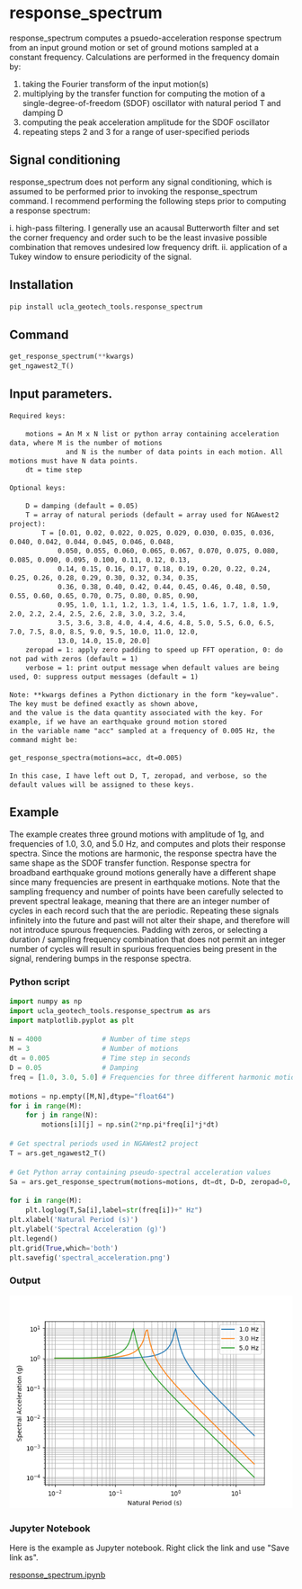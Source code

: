 # response_spectrum

response_spectrum computes a psuedo-acceleration response spectrum from an input ground motion or set of 
ground motions sampled at a constant frequency. Calculations are performed in the frequency domain by:

1. taking the Fourier transform of the input motion(s)
2. multiplying by the transfer function for computing the motion of a single-degree-of-freedom (SDOF) 
   oscillator with natural period T and damping D
4. computing the peak acceleration amplitude for the SDOF oscillator
5. repeating steps 2 and 3 for a range of user-specified periods

## Signal conditioning

response_spectrum does not perform any signal conditioning, which is assumed to be performed prior to invoking
the response_spectrum command. I recommend performing the following steps prior to computing a response spectrum:

i. high-pass filtering. I generally use an acausal Butterworth filter and set the corner frequency and order
such to be the least invasive possible combination that removes undesired low frequency drift.
ii. application of a Tukey window to ensure periodicity of the signal.

## Installation  
```python
pip install ucla_geotech_tools.response_spectrum
```

## Command
```python
get_response_spectrum(**kwargs)
get_ngawest2_T()
```

## Input parameters.
```
Required keys:
    
    motions = An M x N list or python array containing acceleration data, where M is the number of motions 
              and N is the number of data points in each motion. All motions must have N data points.
    dt = time step
        
Optional keys:
    
    D = damping (default = 0.05)
    T = array of natural periods (default = array used for NGAwest2 project): 
        T = [0.01, 0.02, 0.022, 0.025, 0.029, 0.030, 0.035, 0.036, 0.040, 0.042, 0.044, 0.045, 0.046, 0.048, 
            0.050, 0.055, 0.060, 0.065, 0.067, 0.070, 0.075, 0.080, 0.085, 0.090, 0.095, 0.100, 0.11, 0.12, 0.13, 
            0.14, 0.15, 0.16, 0.17, 0.18, 0.19, 0.20, 0.22, 0.24, 0.25, 0.26, 0.28, 0.29, 0.30, 0.32, 0.34, 0.35, 
            0.36, 0.38, 0.40, 0.42, 0.44, 0.45, 0.46, 0.48, 0.50, 0.55, 0.60, 0.65, 0.70, 0.75, 0.80, 0.85, 0.90, 
            0.95, 1.0, 1.1, 1.2, 1.3, 1.4, 1.5, 1.6, 1.7, 1.8, 1.9, 2.0, 2.2, 2.4, 2.5, 2.6, 2.8, 3.0, 3.2, 3.4, 
            3.5, 3.6, 3.8, 4.0, 4.4, 4.6, 4.8, 5.0, 5.5, 6.0, 6.5, 7.0, 7.5, 8.0, 8.5, 9.0, 9.5, 10.0, 11.0, 12.0, 
            13.0, 14.0, 15.0, 20.0]
    zeropad = 1: apply zero padding to speed up FFT operation, 0: do not pad with zeros (default = 1)
    verbose = 1: print output message when default values are being used, 0: suppress output messages (default = 1)
        
Note: **kwargs defines a Python dictionary in the form "key=value". The key must be defined exactly as shown above, 
and the value is the data quantity associated with the key. For example, if we have an earthquake ground motion stored 
in the variable name "acc" sampled at a frequency of 0.005 Hz, the command might be:

get_response_spectra(motions=acc, dt=0.005)

In this case, I have left out D, T, zeropad, and verbose, so the default values will be assigned to these keys.
```

## Example
The example creates three ground motions with amplitude of 1g, and frequencies of 1.0, 3.0, and 5.0 Hz, and computes and plots 
their response spectra. Since the motions are harmonic, the response spectra have the same shape as the SDOF transfer function. 
Response spectra for broadband earthquake ground motions generally have a different shape since many frequencies are present in 
earthquake motions. Note that the sampling frequency and number of points have been carefully selected to prevent spectral leakage, 
meaning that there are an integer number of cycles in each record such that the are periodic. Repeating these signals infinitely 
into the future and past will not alter their shape, and therefore will not introduce spurous frequencies. Padding with zeros, or 
selecting a duration / sampling frequency combination that does not permit an integer number of cycles will result in spurious 
frequencies being present in the signal, rendering bumps in the response spectra.

### Python script
```python
import numpy as np
import ucla_geotech_tools.response_spectrum as ars
import matplotlib.pyplot as plt

N = 4000               # Number of time steps
M = 3                  # Number of motions
dt = 0.005             # Time step in seconds
D = 0.05               # Damping
freq = [1.0, 3.0, 5.0] # Frequencies for three different harmonic motions

motions = np.empty([M,N],dtype="float64")
for i in range(M):
    for j in range(N):
        motions[i][j] = np.sin(2*np.pi*freq[i]*j*dt)

# Get spectral periods used in NGAWest2 project
T = ars.get_ngawest2_T()

# Get Python array containing pseudo-spectral acceleration values
Sa = ars.get_response_spectrum(motions=motions, dt=dt, D=D, zeropad=0, verbose=0)

for i in range(M):
    plt.loglog(T,Sa[i],label=str(freq[i])+" Hz")
plt.xlabel('Natural Period (s)')
plt.ylabel('Spectral Acceleration (g)')
plt.legend()
plt.grid(True,which='both')
plt.savefig('spectral_acceleration.png')
```

### Output
![](../docs/spectral_acceleration.png)

### Jupyter Notebook
Here is the example as Jupyter notebook.  Right click the link and use "Save link as".

[response_spectrum.ipynb](https://github.com/sjbrandenberg/ucla_geotech_tools/raw/main/response_spectrum/response_spectrum.ipynb)

